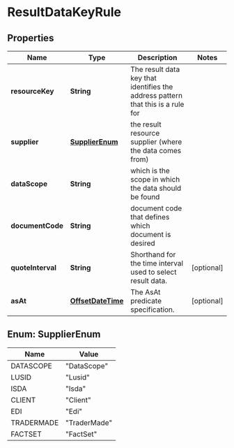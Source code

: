 

# ResultDataKeyRule

## Properties

Name | Type | Description | Notes
------------ | ------------- | ------------- | -------------
**resourceKey** | **String** | The result data key that identifies the address pattern that this is a rule for | 
**supplier** | [**SupplierEnum**](#SupplierEnum) | the result resource supplier (where the data comes from) | 
**dataScope** | **String** | which is the scope in which the data should be found | 
**documentCode** | **String** | document code that defines which document is desired | 
**quoteInterval** | **String** | Shorthand for the time interval used to select result data. |  [optional]
**asAt** | [**OffsetDateTime**](OffsetDateTime.md) | The AsAt predicate specification. |  [optional]



## Enum: SupplierEnum

Name | Value
---- | -----
DATASCOPE | &quot;DataScope&quot;
LUSID | &quot;Lusid&quot;
ISDA | &quot;Isda&quot;
CLIENT | &quot;Client&quot;
EDI | &quot;Edi&quot;
TRADERMADE | &quot;TraderMade&quot;
FACTSET | &quot;FactSet&quot;



